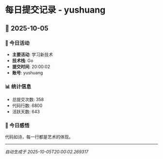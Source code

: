 # 每日提交记录 - yushuang

## 📅 2025-10-05

### 🎯 今日活动
- **主要活动**: 学习新技术
- **技术栈**: Go
- **提交时间**: 20:00:02
- **账号**: yushuang

### 📊 统计信息
- 总提交次数: 358
- 代码行数: 6800
- 活跃天数: 643

### 💭 今日感悟
代码如诗，每一行都是艺术的体现。

---
*自动生成于 2025-10-05T20:00:02.269317*
